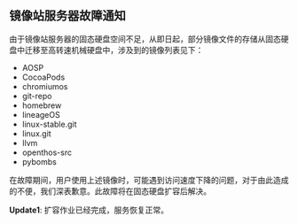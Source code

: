 ## 镜像站服务器故障通知

由于镜像站服务器的固态硬盘空间不足，从即日起，部分镜像文件的存储从固态硬盘中迁移至高转速机械硬盘中，涉及到的镜像列表见下：

* AOSP
* CocoaPods
* chromiumos
* git-repo
* homebrew
* lineageOS
* linux-stable.git
* linux.git
* llvm
* openthos-src
* pybombs

在故障期间，用户使用上述镜像时，可能遇到访问速度下降的问题，对于由此造成的不便，我们深表歉意。此故障将在固态硬盘扩容后解决。

**Update1**: 扩容作业已经完成，服务恢复正常。
